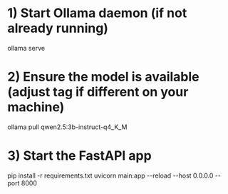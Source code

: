 # 1) Start Ollama daemon (if not already running)
ollama serve

# 2) Ensure the model is available (adjust tag if different on your machine)
ollama pull qwen2.5:3b-instruct-q4_K_M

# 3) Start the FastAPI app
pip install -r requirements.txt
uvicorn main:app --reload --host 0.0.0.0 --port 8000
